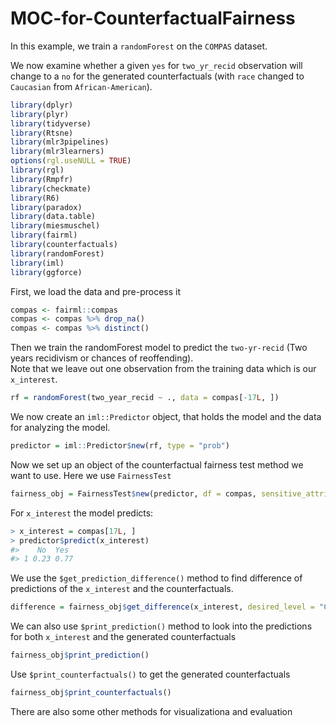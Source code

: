 # MOC-for-CounterfactualFairness

In this example, we train a `randomForest` on the `COMPAS` dataset.

We now examine whether a given `yes` for `two_yr_recid` observation will change
to a `no` for the generated counterfactuals (with `race` changed to `Caucasian` from `African-American`).

``` r
library(dplyr)
library(plyr)
library(tidyverse)
library(Rtsne)
library(mlr3pipelines)
library(mlr3learners)
options(rgl.useNULL = TRUE)
library(rgl)
library(Rmpfr)
library(checkmate)
library(R6)
library(paradox)
library(data.table)
library(miesmuschel)
library(fairml)
library(counterfactuals)
library(randomForest)
library(iml)
library(ggforce)
```

First, we load the data and pre-process it

```r
compas <- fairml::compas
compas <- compas %>% drop_na()
compas <- compas %>% distinct()
``` 
 
Then we train the randomForest model to predict the `two-yr-recid` (Two years recidivism or chances of reoffending). <br>
Note that we leave out one observation from the training data which is
our `x_interest`.

``` r
rf = randomForest(two_year_recid ~ ., data = compas[-17L, ])
```

We now create an `iml::Predictor` object, that holds the model and the
data for analyzing the model.

``` r
predictor = iml::Predictor$new(rf, type = "prob")
```

Now we set up an object of the counterfactual fairness test method we want
to use. Here we use `FairnessTest`

``` r
fairness_obj = FairnessTest$new(predictor, df = compas, sensitive_attribute = "race", n_generations = 175)
```

For `x_interest` the model predicts:

``` r
> x_interest = compas[17L, ]
> predictor$predict(x_interest)
#>    No  Yes
#> 1 0.23 0.77
```

We use the `$get_prediction_difference()` method to find difference of predictions of the  `x_interest` and the counterfactuals.

``` r
difference = fairness_obj$get_difference(x_interest, desired_level = "Caucasian", desired_prob = c(0.5,1))
```

We can also use `$print_prediction()` method to look into the predictions for both `x_interest` and the generated counterfactuals
``` r
fairness_obj$print_prediction()
```

Use `$print_counterfactuals()` to get the generated counterfactuals
``` r
fairness_obj$print_counterfactuals()
```

There are also some other methods for visualizationa and evaluation

